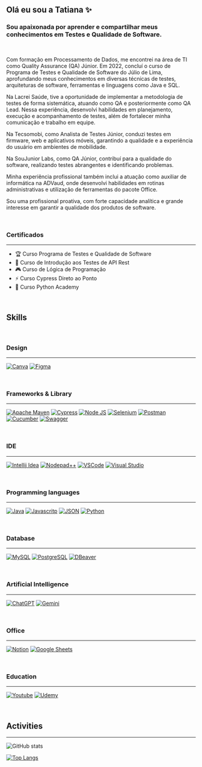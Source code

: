 ## Olá eu sou a Tatiana ✨
### Sou apaixonada por aprender e compartilhar meus conhecimentos em Testes e Qualidade de Software.

<br>

Com formação em Processamento de Dados, me encontrei na área de TI como Quality Assurance (QA) Júnior. Em 2022, concluí o curso de Programa de Testes e Qualidade de Software do Júlio de Lima, aprofundando meus conhecimentos em diversas técnicas de testes, arquiteturas de software, ferramentas e linguagens como Java e SQL.

Na Lacrei Saúde, tive a oportunidade de implementar a metodologia de testes de forma sistemática, atuando como QA e posteriormente como QA Lead. Nessa experiência, desenvolvi habilidades em planejamento, execução e acompanhamento de testes, além de fortalecer minha comunicação e trabalho em equipe.

Na Tecsomobi, como Analista de Testes Júnior, conduzi testes em firmware, web e aplicativos móveis, garantindo a qualidade e a experiência do usuário em ambientes de mobilidade.

Na SouJunior Labs, como QA Júnior, contribuí para a qualidade do software, realizando testes abrangentes e identificando problemas.

Minha experiência profissional também inclui a atuação como auxiliar de informática na ADVaud, onde desenvolvi habilidades em rotinas administrativas e utilização de ferramentas do pacote Office.

Sou uma profissional proativa, com forte capacidade analítica e grande interesse em garantir a qualidade dos produtos de software.

<br>

### Certificados
---

- 🏆   Curso Programa de Testes e Qualidade de Software
- 🌱   Curso de Introdução aos Testes de API Rest 
- 🎮   Curso de Lógica de Programação
- ⚡️   Curso Cypress Direto ao Ponto
- 🧠   Curso Python Academy


<br>

## **Skills**

<br> 

### Design
---

[![Canva](https://img.shields.io/badge/Canva-%2300C4CC.svg?&style=for-the-badge&logo=Canva&logoColor=white)]() [![Figma](https://img.shields.io/badge/Figma-F24E1E?style=for-the-badge&logo=figma&logoColor=white)]()

<br> 

### Frameworks & Library
---

[![Apache Maven](https://img.shields.io/badge/apache_maven-C71A36?style=for-the-badge&logo=apachemaven&logoColor=white)]() [![Cypress](https://img.shields.io/badge/Cypress-17202C?style=for-the-badge&logo=cypress&logoColor=white)]() [![Node JS](https://img.shields.io/badge/Node%20js-339933?style=for-the-badge&logo=nodedotjs&logoColor=white)]() [![Selenium](https://img.shields.io/badge/Selenium-43B02A?style=for-the-badge&logo=Selenium&logoColor=white)]() [![Postman](https://img.shields.io/badge/Postman-FF6C37?style=for-the-badge&logo=Postman&logoColor=white)]() [![Cucumber](https://img.shields.io/badge/Cucumber-43B02A?style=for-the-badge&logo=cucumber&logoColor=white)]() [![Swagger](https://img.shields.io/badge/Swagger-85EA2D?style=for-the-badge&logo=Swagger&logoColor=white)]() 

<br> 

### IDE
---

[![Intellij Idea](https://img.shields.io/badge/IntelliJ_IDEA-000000.svg?style=for-the-badge&logo=intellij-idea&logoColor=white)]() [![Nodepad++](https://img.shields.io/badge/Notepad++-90E59A.svg?style=for-the-badge&logo=notepad%2B%2B&logoColor=black)]() [![VSCode](https://img.shields.io/badge/VSCode-0078D4?style=for-the-badge&logo=visual%20studio%20code&logoColor=white)]() [![Visual Studio](https://img.shields.io/badge/Visual_Studio-5C2D91?style=for-the-badge&logo=visual%20studio&logoColor=white)]()  

<br> 

### Programming languages
---

[![Java](https://img.shields.io/badge/Java-ED8B00?style=for-the-badge&logo=java&logoColor=white)]() [![Javascritp](https://img.shields.io/badge/JavaScript-323330?style=for-the-badge&logo=javascript&logoColor=F7DF1E)]() [![JSON](https://img.shields.io/badge/json-5E5C5C?style=for-the-badge&logo=json&logoColor=white)]() [![Python](https://img.shields.io/badge/Python-FFD43B?style=for-the-badge&logo=python&logoColor=blue)]()

<br> 

### Database
---

[![MySQL](https://img.shields.io/badge/MySQL-005C84?style=for-the-badge&logo=mysql&logoColor=white)]() [![PostgreSQL](https://img.shields.io/badge/PostgreSQL-316192?style=for-the-badge&logo=postgresql&logoColor=white)]() [![DBeaver](https://img.shields.io/badge/dbeaver-382923?style=for-the-badge&logo=dbeaver&logoColor=white)]()

<br> 

### Artificial Intelligence
---

[![ChatGPT](https://img.shields.io/badge/ChatGPT-74aa9c?style=for-the-badge&logo=openai&logoColor=white)]() [![Gemini](https://img.shields.io/badge/Gemini-8E75B2?style=for-the-badge&logo=googlebard&logoColor=fff)]()

<br> 

### Office
---

[![Notion](https://img.shields.io/badge/Notion-000000?style=for-the-badge&logo=notion&logoColor=white)]() [![Google Sheets](https://img.shields.io/badge/Google%20Sheets-34A853?style=for-the-badge&logo=google-sheets&logoColor=white)]()

<br> 

### Education
---

[![Youtube](https://img.shields.io/badge/YouTube-FF0000?style=for-the-badge&logo=youtube&logoColor=white)]() [![Udemy](https://img.shields.io/badge/Udemy-EC5252?style=for-the-badge&logo=Udemy&logoColor=white)]()

<br> 

## Activities
---

![GitHub stats](https://github-readme-stats.vercel.app/api?username=TatianaHonda58&show_icons=true&theme=merko)

[![Top Langs](https://github-readme-stats.vercel.app/api/top-langs/?username=TatianaHonda58&layout=compact)](https://github.com/anuraghazra/github-readme-stats)

<br>
